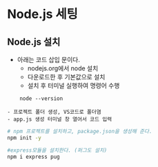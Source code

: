 # Node.js 세팅
## Node.js 설치
* 아래는 코드 삽입 문이다.
	- nodejs.org에서 node 설치
	- 다운로드한 후 기본값으로 설치
	- 설치 후 터미널 실행하여 명령어 수행

~~~
	node --version

~~~

	- 프로젝트 폴더 생성, VS코드로 폴더염
	- app.js 생성 터미널 창 열어서 코드 입력

~~~bash
# npm 프로젝트를 설치하고, package.json을 생성해 준다.
npm init -y

#express모듈을 설치한다. (퍼그도 설치)
npm i express pug

~~~